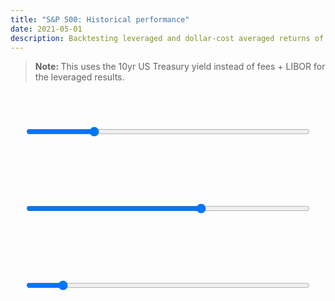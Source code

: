 ```yaml
---
title: "S&P 500: Historical performance"
date: 2021-05-01
description: Backtesting leveraged and dollar-cost averaged returns of the S&P 500
---
```


<script type="text/javascript" src="/assets/apexcharts.min.js"></script>
<script type="text/javascript" src="/assets/sp.js"></script>
<blockquote><p><strong>Note: </strong>This uses the 10yr US Treasury yield instead of fees + LIBOR for the leveraged results.</p></blockquote><br>
<div id="lev"></div>
<input style="display: block; margin: 3em auto 8em; width: 90%;" type="range" value="300" min="30" max="1200" step="1" oninput="perfchart.updateSeries(performance(this.value))">
<div id="cagr"></div>
<input style="display: block; margin: 3em auto 8em; width: 90%;" type="range" value="50" min="1" max="80" step="1" oninput="cagrchart.updateOptions({series: cagr(this.value), title: {text: 'CAGR after ' + this.value + ' years invested'}})">
<div id="dca" ></div>
<input style="display: block; margin: 3em auto 8em; width: 90%;" type="range" value="12" min="1" max="96" step="1" oninput="dcachart.updateSeries(dca(this.value))">

<script type="text/javascript">
const divgrowth = sp.map(item => (1 + item.Dividend / item["SP500"]) ** (1 / 12)).reduce((a, b) => a.concat(a[a.length - 1] * b), [1]);
const changes = sp.map((item, i) => item["SP500"] * divgrowth[i]).map((index, i, arr) => index / (arr[i - 1] || index) - 1);
const levgrowth = [1, 2, 3, 4].map(lev => changes.map((change, i) => 1 + lev * change - (lev - 1) * sp[i]["Long Interest Rate"] / 1200).reduce((a, b) => a.concat(a[a.length - 1] * b), [1]));

const performance = months => {
  const results = (months, data) => data.slice(-months).map((index, i, arr) => ({x: sp[sp.length - months + i].Date, y: index / arr[0]}));
  return levgrowth.map((data, i) => ({name: i + 1 + 'x monthly leveraged', data: results(months, data)}));
}

const cagr = years => {
  const results = (years, data) => sp.map((item, i) => i).slice(-12 * (50)).map(i => ({x: sp[i].Date, y: (data[i] / data[i - years * 12]) ** (1 / years)}));
  return levgrowth.map((data, i) => ({name: i + 1 + 'x monthly leveraged', data: results(years, data)}));
}

const dca = months => {
  const results = (years, data, months) => sp.map((item, i) => i).slice(-12 * (50)).map(i => {
    const sell = data.slice(i - months, i).reduce((a, b) => a + b) / months;
    const buy = data.slice(i - years * 12, i).reduce((a, b) => a + b) / (years * 12);
    return {x: sp[i].Date, y: sell / buy};
  });
  return [1, months].map(months => ({name: months + ' months average', data: results(50, levgrowth[0], months)}));
}

const draw = (series, title, id) => new ApexCharts(document.querySelector(id), {
  series: series,
  chart: {
    height: 600,
    type: 'line',
    zoom: { enabled: false },
    animations: { enabled: false }
  },
  title: { text: title },
  stroke: { width: 3 },
  xaxis: { tickAmount: 15 },
  yaxis: { decimalsInFloat: 3 }
});

perfchart = draw(performance(25 * 12), 'S&P 500 historical performance', '#lev');
cagrchart = draw(cagr(50), 'CAGR after 50 years invested', '#cagr');
dcachart = draw(dca(12), 'Dollar Cost Averaging after 50 years continuous investment', '#dca');

perfchart.render();
cagrchart.render();
dcachart.render();
</script>